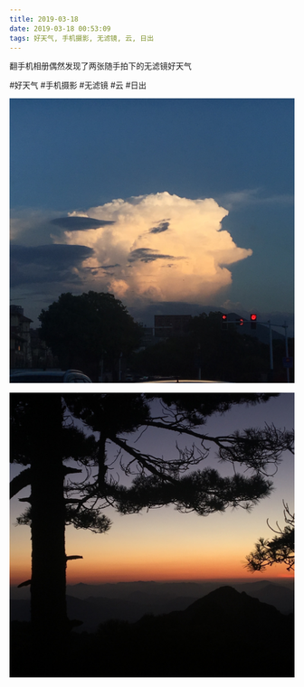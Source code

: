 ```yaml
---
title: 2019-03-18
date: 2019-03-18 00:53:09
tags: 好天气, 手机摄影, 无滤镜, 云, 日出
---
```


<p>翻手机相册偶然发现了两张随手拍下的无滤镜好天气</p>

#好天气 #手机摄影 #无滤镜 #云 #日出

![](/assets/images/2019/03/af5194eea59bde54001859ac42424e14.jpg)

![](/assets/images/2019/03/d63d041fd4bf21c1225c3f310ecd6587.jpg)
